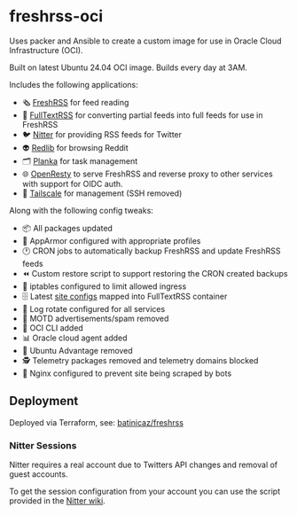 # freshrss-oci

Uses packer and Ansible to create a custom image for use in Oracle Cloud Infrastructure (OCI).

Built on latest Ubuntu 24.04 OCI image. Builds every day at 3AM.

Includes the following applications:

- :newspaper_roll: [FreshRSS](https://github.com/FreshRSS/FreshRSS) for feed reading
- :mag_right: [FullTextRSS](https://github.com/heussd/fivefilters-full-text-rss-docker/tree/master) for converting partial feeds into full feeds for use in FreshRSS
- :bird: [Nitter](https://github.com/zedeus/nitter) for providing RSS feeds for Twitter
- :alien: [Redlib](https://github.com/redlib-org/redlib) for browsing Reddit
- :card_index_dividers: [Planka](https://github.com/plankanban/planka) for task management
- :globe_with_meridians: [OpenResty](https://github.com/openresty/openresty) to serve FreshRSS and reverse proxy to other services with support for OIDC auth.
- :closed_lock_with_key: [Tailscale](https://github.com/tailscale/tailscale) for management (SSH removed)

Along with the following config tweaks:

- :package: All packages updated
- :mechanical_arm: AppArmor configured with appropriate profiles
- :clock1: CRON jobs to automatically backup FreshRSS and update FreshRSS feeds
- :rewind: Custom restore script to support restoring the CRON created backups
- :no_entry_sign: iptables configured to limit allowed ingress
- :file_cabinet: Latest [site configs](https://github.com/fivefilters/ftr-site-config) mapped into FullTextRSS container
- :broom: Log rotate configured for all services
- :no_bell: MOTD advertisements/spam removed
- :toolbox: OCI CLI added
- :bar_chart: Oracle cloud agent added
- :no_good: Ubuntu Advantage removed
- :detective: Telemetry packages removed and telemetry domains blocked
- :robot: Nginx configured to prevent site being scraped by bots

## Deployment

Deployed via Terraform, see: [batinicaz/freshrss](https://github.com/batinicaz/freshrss)

### Nitter Sessions

Nitter requires a real account due to Twitters API changes and removal of guest accounts.

To get the session configuration from your account you can use the script provided in the [Nitter wiki](https://github.com/zedeus/nitter/wiki/Creating-session-tokens).
